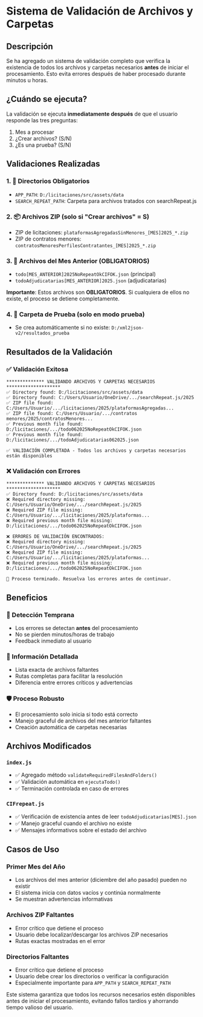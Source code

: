 # Sistema de Validación de Archivos y Carpetas

## Descripción

Se ha agregado un sistema de validación completo que verifica la existencia de todos los archivos y carpetas necesarios **antes** de iniciar el procesamiento. Esto evita errores después de haber procesado durante minutos u horas.

## ¿Cuándo se ejecuta?

La validación se ejecuta **inmediatamente después** de que el usuario responde las tres preguntas:

1. Mes a procesar
2. ¿Crear archivos? (S/N)
3. ¿Es una prueba? (S/N)

## Validaciones Realizadas

### 1. 📁 Directorios Obligatorios

- `APP_PATH`: `D:/licitaciones/src/assets/data`
- `SEARCH_REPEAT_PATH`: Carpeta para archivos tratados con searchRepeat.js

### 2. 📦 Archivos ZIP (solo si "Crear archivos" = S)

- ZIP de licitaciones: `plataformasAgregadasSinMenores_[MES]2025_*.zip`
- ZIP de contratos menores: `contratosMenoresPerfilesContratantes_[MES]2025_*.zip`

### 3. 📄 Archivos del Mes Anterior (OBLIGATORIOS)

- `todo[MES_ANTERIOR]2025NoRepeatOkCIFOK.json` (principal)
- `todoAdjudicatarias[MES_ANTERIOR]2025.json` (adjudicatarias)

**Importante**: Estos archivos son **OBLIGATORIOS**. Si cualquiera de ellos no existe, el proceso se detiene completamente.

### 4. 📁 Carpeta de Prueba (solo en modo prueba)

- Se crea automáticamente si no existe: `D:/xml2json-v2/resultados_prueba`

## Resultados de la Validación

### ✅ Validación Exitosa

```
************** VALIDANDO ARCHIVOS Y CARPETAS NECESARIOS ********************
✅ Directory found: D:/licitaciones/src/assets/data
✅ Directory found: C:/Users/Usuario/OneDrive/.../searchRepeat.js/2025
✅ ZIP file found: C:/Users/Usuario/.../licitaciones/2025/plataformasAgregadas...
✅ ZIP file found: C:/Users/Usuario/.../contratos menores/2025/contratosMenores...
✅ Previous month file found: D:/licitaciones/.../todo062025NoRepeatOkCIFOK.json
✅ Previous month file found: D:/licitaciones/.../todoAdjudicatarias062025.json

✅ VALIDACIÓN COMPLETADA - Todos los archivos y carpetas necesarios están disponibles
```

### ❌ Validación con Errores

```
************** VALIDANDO ARCHIVOS Y CARPETAS NECESARIOS ********************
✅ Directory found: D:/licitaciones/src/assets/data
❌ Required directory missing: C:/Users/Usuario/OneDrive/.../searchRepeat.js/2025
❌ Required ZIP file missing: C:/Users/Usuario/.../licitaciones/2025/plataformas...
❌ Required previous month file missing: D:/licitaciones/.../todo062025NoRepeatOkCIFOK.json

❌ ERRORES DE VALIDACIÓN ENCONTRADOS:
❌ Required directory missing: C:/Users/Usuario/OneDrive/.../searchRepeat.js/2025
❌ Required ZIP file missing: C:/Users/Usuario/.../licitaciones/2025/plataformas...
❌ Required previous month file missing: D:/licitaciones/.../todo062025NoRepeatOkCIFOK.json

🛑 Proceso terminado. Resuelva los errores antes de continuar.
```

## Beneficios

### 🚀 Detección Temprana

- Los errores se detectan **antes** del procesamiento
- No se pierden minutos/horas de trabajo
- Feedback inmediato al usuario

### 🔧 Información Detallada

- Lista exacta de archivos faltantes
- Rutas completas para facilitar la resolución
- Diferencia entre errores críticos y advertencias

### 🛡️ Proceso Robusto

- El procesamiento solo inicia si todo está correcto
- Manejo graceful de archivos del mes anterior faltantes
- Creación automática de carpetas necesarias

## Archivos Modificados

### `index.js`

- ✅ Agregado método `validateRequiredFilesAndFolders()`
- ✅ Validación automática en `ejecutaTodo()`
- ✅ Terminación controlada en caso de errores

### `CIFrepeat.js`

- ✅ Verificación de existencia antes de leer `todoAdjudicatarias[MES].json`
- ✅ Manejo graceful cuando el archivo no existe
- ✅ Mensajes informativos sobre el estado del archivo

## Casos de Uso

### Primer Mes del Año

- Los archivos del mes anterior (diciembre del año pasado) pueden no existir
- El sistema inicia con datos vacíos y continúa normalmente
- Se muestran advertencias informativas

### Archivos ZIP Faltantes

- Error crítico que detiene el proceso
- Usuario debe localizar/descargar los archivos ZIP necesarios
- Rutas exactas mostradas en el error

### Directorios Faltantes

- Error crítico que detiene el proceso
- Usuario debe crear los directorios o verificar la configuración
- Especialmente importante para `APP_PATH` y `SEARCH_REPEAT_PATH`

Este sistema garantiza que todos los recursos necesarios estén disponibles antes de iniciar el procesamiento, evitando fallos tardíos y ahorrando tiempo valioso del usuario.
